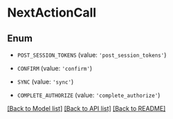 # NextActionCall


## Enum

* `POST_SESSION_TOKENS` (value: `'post_session_tokens'`)

* `CONFIRM` (value: `'confirm'`)

* `SYNC` (value: `'sync'`)

* `COMPLETE_AUTHORIZE` (value: `'complete_authorize'`)

[[Back to Model list]](../README.md#documentation-for-models) [[Back to API list]](../README.md#documentation-for-api-endpoints) [[Back to README]](../README.md)


